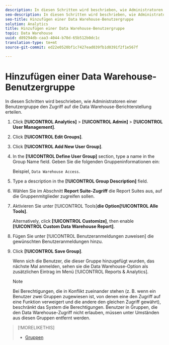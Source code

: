 ```yaml
---
description: In diesen Schritten wird beschrieben, wie Administratoren einer Benutzergruppe den Zugriff auf die Data Warehouse-Berichterstellung erteilen.
seo-description: In diesen Schritten wird beschrieben, wie Administratoren einer Benutzergruppe den Zugriff auf die Data Warehouse-Berichterstellung erteilen.
seo-title: Hinzufügen einer Data Warehouse-Benutzergruppe
solution: Analytics
title: Hinzufügen einer Data Warehouse-Benutzergruppe
topic: Data Warehouse
uuid: d89294db-caa3-4044-b70d-65b512b0dc1c
translation-type: tm+mt
source-git-commit: ed22e0520bf1c7427ead039fb1d0391f2f1e567f

---
```



# Hinzufügen einer Data Warehouse-Benutzergruppe

In diesen Schritten wird beschrieben, wie Administratoren einer Benutzergruppe den Zugriff auf die Data Warehouse-Berichterstellung erteilen.

1. Click **[!UICONTROL Analytics]** &gt; **[!UICONTROL Admin]** &gt; **[!UICONTROL User Management]**.
1. Click **[!UICONTROL Edit Groups]**.
1. Click **[!UICONTROL Add New User Group]**.
1. In the **[!UICONTROL Define User Group]** section, type a name in the Group Name field. Geben Sie die folgenden Gruppeninformationen ein:

   Beispiel, `Data Warehouse Access`.
1. Type a description in the **[!UICONTROL Group Description]** field.
1. Wählen Sie im Abschnitt **Report Suite-Zugriff** die Report Suites aus, auf die Gruppenmitglieder zugreifen sollen.
1. Aktivieren Sie unter [!UICONTROL Tools]**die Option[!UICONTROL Alle Tools]**.

   Alternatively, click **[!UICONTROL Customize]**, then enable **[!UICONTROL Custom Data Warehouse Report]**.

1. Fügen Sie unter [!UICONTROL Benutzeranmeldungen zuweisen] die gewünschten Benutzeranmeldungen hinzu.
1. Click **[!UICONTROL Save Group]**.

   Wenn sich die Benutzer, die dieser Gruppe hinzugefügt wurden, das nächste Mal anmelden, sehen sie die Data Warehouse-Option als zusätzlichen Eintrag im Menü [!UICONTROL Reports &amp; Analytics].

   >[!NOTE]
   >
   >Bei Berechtigungen, die in Konflikt zueinander stehen (z. B. wenn ein Benutzer zwei Gruppen zugewiesen ist, von denen eine den Zugriff auf eine Funktion verweigert und die andere den gleichen Zugriff gewährt), beschränkt das System die Berechtigungen. Benutzer in Gruppen, die den Data Warehouse-Zugriff nicht erlauben, müssen unter Umständen aus diesen Gruppen entfernt werden.

>[!MORELIKETHIS]
>
>* [Gruppen](/help/admin/user-management2/c-user-groups/groups.md)

